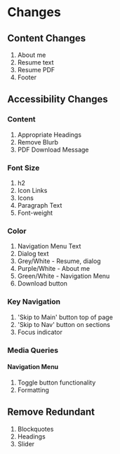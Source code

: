 # Changes

## Content Changes
1. About me
2. Resume text
3. Resume PDF
4. Footer

## Accessibility Changes

### Content
1. Appropriate Headings
2. Remove Blurb
3. PDF Download Message


### Font Size
1. h2
3. Icon Links
4. Icons
5. Paragraph Text
6. Font-weight

### Color 
1. Navigation Menu Text
2. Dialog text
3. Grey/White - Resume, dialog
4. Purple/White - About me
5. Green/White - Navigation Menu 
6. Download button

### Key Navigation
1. 'Skip to Main' button top of page
2. 'Skip to Nav' button on sections
3. Focus indicator

### Media Queries

#### Navigation Menu 
1. Toggle button functionality
2. Formatting

## Remove Redundant
1. Blockquotes
2. Headings
3. Slider